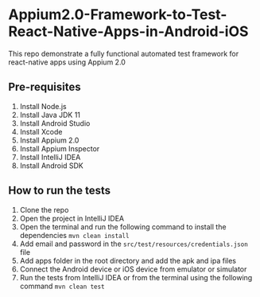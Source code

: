 # Appium2.0-Framework-to-Test-React-Native-Apps-in-Android-iOS
This repo demonstrate a fully functional automated test framework for react-native apps using Appium 2.0

## Pre-requisites
1. Install Node.js
2. Install Java JDK 11
3. Install Android Studio
4. Install Xcode
5. Install Appium 2.0
6. Install Appium Inspector
7. Install IntelliJ IDEA
8. Install Android SDK

## How to run the tests
1. Clone the repo
2. Open the project in IntelliJ IDEA
3. Open the terminal and run the following command to install the dependencies
```mvn clean install```
4. Add email and password in the ```src/test/resources/credentials.json``` file
5. Add apps folder in the root directory and add the apk and ipa files
5. Connect the Android device or iOS device from emulator or simulator
6. Run the tests from IntelliJ IDEA or from the terminal using the following command
```mvn clean test```
